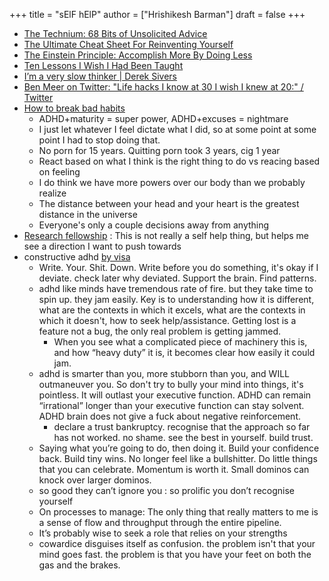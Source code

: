 +++
title = "sElF hElP"
author = ["Hrishikesh Barman"]
draft = false
+++

-   [The Technium: 68 Bits of Unsolicited Advice](https://kk.org/thetechnium/68-bits-of-unsolicited-advice/)
-   [The Ultimate Cheat Sheet For Reinventing Yourself](https://techcrunch.com/2013/10/19/the-ultimate-cheat-sheet-for-reinventing-yourself/)
-   [The Einstein Principle: Accomplish More By Doing Less](https://www.calnewport.com/blog/2007/10/10/the-einstein-principle-accomplish-more-by-doing-less/)
-   [Ten Lessons I Wish I Had Been Taught](https://archive.is/tH2jc)
-   [I’m a very slow thinker | Derek Sivers](https://sive.rs/slow)
-   [Ben Meer on Twitter: "Life hacks I know at 30 I wish I knew at 20:" / Twitter](https://archive.is/BszA1)
-   [How to break bad habits](https://www.youtube.com/watch?v=Rkb5yQmDltg)
    -   ADHD+maturity = super power, ADHD+excuses = nightmare
    -   I just let whatever I feel dictate what I did, so at some point at some point I had to stop doing that.
    -   No porn for 15 years. Quitting porn took 3 years, cig 1 year
    -   React based on what I think is the right thing to do vs reacing based on feeling
    -   I do think we have more powers over our body than we probably realize
    -   The distance between your head and your heart is the greatest distance in the universe
    -   Everyone's only a couple decisions away from anything
-   [Research fellowship](https://archive.is/20221119071455/https://notes.andymatuschak.org/Research_fellowship) : This is not really a self help thing, but helps me see a direction I want to push towards
-   constructive adhd [by visa](https://docs.google.com/document/d/1ZDV-0WS8DrBDebF3fvUFj9aXQvLnwFc7optFgL1MpFk/edit#)
    -   Write. Your. Shit. Down. Write before you do something, it's okay if I deviate. check later why deviated. Support the brain. Find patterns.
    -   adhd like minds have tremendous rate of fire. but they take time to spin up. they jam easily. Key is to understanding how it is different, what are the contexts in which it excels, what are the contexts in which it doesn't, how to seek help/assistance. Getting lost is a feature not a bug, the only real problem is getting jammed.
        -   When you see what a complicated piece of machinery this is, and how “heavy duty” it is, it becomes clear how easily it could jam.
    -   adhd is smarter than you, more stubborn than you, and WILL outmaneuver you. So don't try to bully your mind into things, it's pointless. It will outlast your executive function. ADHD can remain “irrational” longer than your executive function can stay solvent. ADHD brain does not give a fuck about negative reinforcement.
        -   declare a trust bankruptcy. recognise that the approach so far has not worked. no shame. see the best in yourself. build trust.
    -   Saying what you’re going to do, then doing it. Build your confidence back. Build tiny wins. No longer feel like a bullshitter. Do little things that you can celebrate. Momentum is worth it. Small dominos can knock over larger dominos.
    -   so good they can’t ignore you : so prolific you don’t recognise yourself
    -   On processes to manage: The only thing that really matters to me is a sense of flow and throughput through the entire pipeline.
    -   It’s probably wise to seek a role that relies on your strengths
    -   cowardice disguises itself as confusion. the problem isn't that your mind goes fast. the problem is that you have your feet on both the gas and the brakes.
